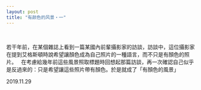 ```yaml
---
layout: post
title: "有颜色的风景・一"
---
```


  
&nbsp;
&nbsp;

若干年前，在某個雜誌上看到一篇某國內前輩攝影家的訪談，訪談中，這位攝影家在提到艾格斯頓時說希望讓顏色成為自己照片的一種語言，而不只是有顏色的照片。
&nbsp;
在考慮給幾年前這些風景照取標題時回想起那篇訪談，再一次確認自己似乎是反過來的：只是希望讓這些照片帶有顏色。於是就成了「有顏色的風景」

2019.11.29